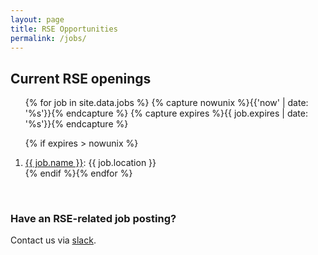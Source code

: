 ```yaml
---
layout: page
title: RSE Opportunities
permalink: /jobs/
---
```


## Current RSE openings

<ol>{% for job in site.data.jobs %}
{% capture nowunix %}{{'now' | date: '%s'}}{% endcapture %}
{% capture expires %}{{ job.expires | date: '%s'}}{% endcapture %}

{% if expires > nowunix %}
   <li><a href="{{ job.url }}" target="_blank">{{ job.name }}</a>: {{ job.location }}</li>
{% endif %}{% endfor %}</ol>

<br>

### Have an RSE-related job posting?  
Contact us via [slack](https://usrse.slack.com).
